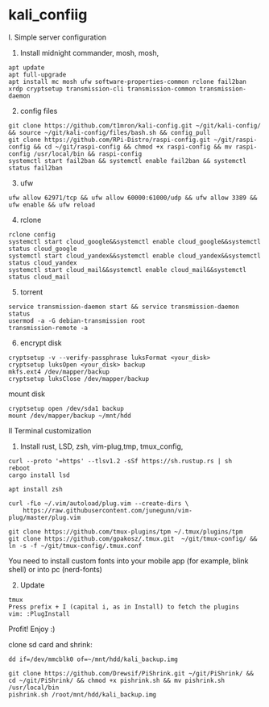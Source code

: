 # kali_confiig

I. Simple server configuration 

1. Install midnight commander, mosh, mosh, 
```
apt update
apt full-upgrade
apt install mc mosh ufw software-properties-common rclone fail2ban xrdp cryptsetup transmission-cli transmission-common transmission-daemon
```
2. config files
```
git clone https://github.com/t1mron/kali-config.git ~/git/kali-config/ && source ~/git/kali-config/files/bash.sh && config_pull
git clone https://github.com/RPi-Distro/raspi-config.git ~/git/raspi-config && cd ~/git/raspi-config && chmod +x raspi-config && mv raspi-config /usr/local/bin && raspi-config
systemctl start fail2ban && systemctl enable fail2ban && systemctl status fail2ban
```
3. ufw
```
ufw allow 62971/tcp && ufw allow 60000:61000/udp && ufw allow 3389 && ufw enable && ufw reload
```
4. rclone
```
rclone config
systemctl start cloud_google&&systemctl enable cloud_google&&systemctl status cloud_google
systemctl start cloud_yandex&&systemctl enable cloud_yandex&&systemctl status cloud_yandex
systemctl start cloud_mail&&systemctl enable cloud_mail&&systemctl status cloud_mail
```
5. torrent
```
service transmission-daemon start && service transmission-daemon status
usermod -a -G debian-transmission root
transmission-remote -a

```
6. encrypt disk
```
cryptsetup -v --verify-passphrase luksFormat <your_disk>
cryptsetup luksOpen <your_disk> backup
mkfs.ext4 /dev/mapper/backup
cryptsetup luksClose /dev/mapper/backup
```
mount disk
```
cryptsetup open /dev/sda1 backup
mount /dev/mapper/backup ~/mnt/hdd
```

II Terminal customization

1. Install rust, LSD, zsh, vim-plug,tmp, tmux_config, 
```
curl --proto '=https' --tlsv1.2 -sSf https://sh.rustup.rs | sh
reboot
cargo install lsd

apt install zsh 

curl -fLo ~/.vim/autoload/plug.vim --create-dirs \
    https://raw.githubusercontent.com/junegunn/vim-plug/master/plug.vim

git clone https://github.com/tmux-plugins/tpm ~/.tmux/plugins/tpm
git clone https://github.com/gpakosz/.tmux.git  ~/git/tmux-config/ && ln -s -f ~/git/tmux-config/.tmux.conf
```
You need to install custom fonts into your mobile app (for example, blink shell) or into pc (nerd-fonts)<br/>

2. Update
```
tmux
Press prefix + I (capital i, as in Install) to fetch the plugins
vim: :PlugInstall
```
Profit! Enjoy :)

clone sd card and shrink:
```
dd if=/dev/mmcblk0 of=~/mnt/hdd/kali_backup.img

git clone https://github.com/Drewsif/PiShrink.git ~/git/PiShrink/ && cd ~/git/PiShrink/ && chmod +x pishrink.sh && mv pishrink.sh /usr/local/bin
pishrink.sh /root/mnt/hdd/kali_backup.img
```





